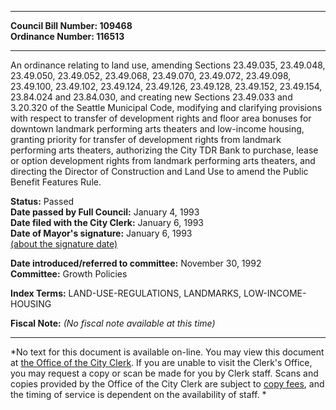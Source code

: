 * * * * *  
  
**Council Bill Number: [](#h0)[](#h2)109468**   
**Ordinance Number: 116513**  
  
* * * * *  
  
An ordinance relating to land use, amending Sections 23.49.035, 23.49.048, 23.49.050, 23.49.052, 23.49.068, 23.49.070, 23.49.072, 23.49.098, 23.49.100, 23.49.102, 23.49.124, 23.49.126, 23.49.128, 23.49.152, 23.49.154, 23.84.024 and 23.84.030, and creating new Sections 23.49.033 and 3.20.320 of the Seattle Municipal Code, modifying and clarifying provisions with respect to transfer of development rights and floor area bonuses for downtown landmark performing arts theaters and low-income housing, granting priority for transfer of development rights from landmark performing arts theaters, authorizing the City TDR Bank to purchase, lease or option development rights from landmark performing arts theaters, and directing the Director of Construction and Land Use to amend the Public Benefit Features Rule.  
  
**Status:** Passed   
**Date passed by Full Council:** January 4, 1993   
**Date filed with the City Clerk:** January 6, 1993   
**Date of Mayor's signature:** January 6, 1993   
[(about the signature date)](/~public/approvaldate.htm)   
  
  
**Date introduced/referred to committee:** November 30, 1992   
**Committee:** Growth Policies   
  
**Index Terms:** LAND-USE-REGULATIONS, LANDMARKS, LOW-INCOME-HOUSING  
  
**Fiscal Note:** *(No fiscal note available at this time)*  
  
* * * * *  
  
*No text for this document is available on-line. You may view this document at [the Office of the City Clerk](http://www.seattle.gov/leg/clerk/contactUs.htm). If you are unable to visit the Clerk's Office, you may request a copy or scan be made for you by Clerk staff. Scans and copies provided by the Office of the City Clerk are subject to [copy fees](http://clerk.seattle.gov/~public/clerkfees.htm), and the timing of service is dependent on the availability of staff. *  
  
  

